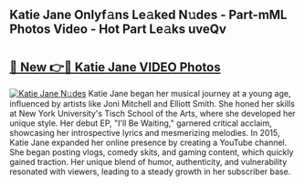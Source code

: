 ## Katie Jane Onlyf𝚊ns Le𝚊ked N𝚞des - Part-mML Photos Video - Hot Part Le𝚊ks uveQv

# <h2><a href="http://ab87117.deff.icu/?id=Katie+Jane">🔗 New 👉🔴 Katie Jane VIDEO Photos</a></h2>

[![Katie Jane N𝚞des](https://i.imgur.com/rIISA9y.gif)](http://ab87117.deff.icu/?id=Katie+Jane)
Katie Jane began her musical journey at a young age, influenced by artists like Joni Mitchell and Elliott Smith. She honed her skills at New York University's Tisch School of the Arts, where she developed her unique style. Her debut EP, "I'll Be Waiting," garnered critical acclaim, showcasing her introspective lyrics and mesmerizing melodies. In 2015, Katie Jane expanded her online presence by creating a YouTube channel. She began posting vlogs, comedy skits, and gaming content, which quickly gained traction. Her unique blend of humor, authenticity, and vulnerability resonated with viewers, leading to a steady growth in her subscriber base.
